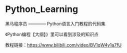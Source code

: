 # Python_Learning
黑马程序员 ———— Python语言入门教程的代码集



《Python编程【大纲】》里可以看到涉及的知识点


教程链接：https://www.bilibili.com/video/BV1qW4y1a7fU
